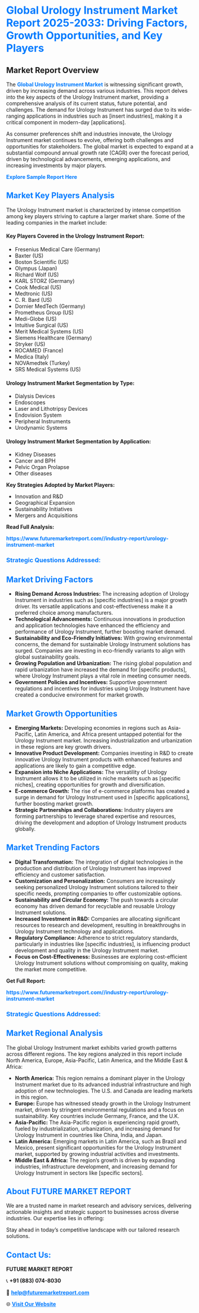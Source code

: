 <h1 style="color: #007BFF;">Global Urology Instrument Market Report 2025-2033: Driving Factors, Growth Opportunities, and Key Players</h1>

<section id="overview">
<h2>Market Report Overview</h2>
<p>The <a href="https://www.futuremarketreport.com//industry-report/urology-instrument-market" style="color: #007BFF; text-decoration: none;"><strong>Global Urology Instrument Market</strong></a> is witnessing significant growth, driven by increasing demand across various industries. This report delves into the key aspects of the Urology Instrument market, providing a comprehensive analysis of its current status, future potential, and challenges. The demand for Urology Instrument has surged due to its wide-ranging applications in industries such as [insert industries], making it a critical component in modern-day [applications].</p>
<p>As consumer preferences shift and industries innovate, the Urology Instrument market continues to evolve, offering both challenges and opportunities for stakeholders. The global market is expected to expand at a substantial compound annual growth rate (CAGR) over the forecast period, driven by technological advancements, emerging applications, and increasing investments by major players.</p>
</section>

<section id="overview">
<p><a href="https://www.futuremarketreport.com//request-sample/reportId=53566" style="color: #007BFF; text-decoration: none;"><strong>Explore Sample Report Here</strong></a></p>
</section>

<section id="key-players">
<h2 style="color: #007BFF;">Market Key Players Analysis</h2>
<p>The Urology Instrument market is characterized by intense competition among key players striving to capture a larger market share. Some of the leading companies in the market include:</p>
<h4>Key Players Covered in the Urology Instrument Report:</h4>
<ul><li>Fresenius Medical Care (Germany)</li><li>Baxter (US)</li><li>Boston Scientific (US)</li><li>Olympus (Japan)</li><li>Richard Wolf (US)</li><li>KARL STORZ (Germany)</li><li>Cook Medical (US)</li><li>Medtronic (US)</li><li>C. R. Bard (US)</li><li>Dornier MedTech (Germany)</li><li>Prometheus Group (US)</li><li>Medi-Globe (US)</li><li>Intuitive Surgical (US)</li><li>Merit Medical Systems (US)</li><li>Siemens Healthcare (Germany)</li><li>Stryker (US)</li><li>ROCAMED (France)</li><li>Medica (Italy)</li><li>NOVAmedtek (Turkey)</li><li>SRS Medical Systems (US)</li></ul>
<h4>Urology Instrument Market Segmentation by Type:</h4>
<ul><li>Dialysis Devices</li><li>Endoscopes</li><li>Laser and Lithotripsy Devices</li><li>Endovision System</li><li>Peripheral Instruments</li><li>Urodynamic Systems</li></ul>

<h4>Urology Instrument Market Segmentation by Application:</h4>
<ul><li>Kidney Diseases</li><li>Cancer and BPH</li><li>Pelvic Organ Prolapse</li><li>Other diseases</li></ul>
<p><strong>Key Strategies Adopted by Market Players:</strong></p>
<ul>
<li>Innovation and R&D</li>
<li>Geographical Expansion</li>
<li>Sustainability Initiatives</li>
<li>Mergers and Acquisitions</li>
</ul>
</section>

<section>
<p><strong>Read Full Analysis: </strong></p><a href="https://www.futuremarketreport.com//industry-report/urology-instrument-market" style="color: #007BFF; text-decoration: none;"><strong>https://www.futuremarketreport.com//industry-report/urology-instrument-market</strong></a>
<h3 style="color: #007BFF;">Strategic Questions Addressed:</h3>
</section>

<section id="driving-factors">
<h2 style="color: #007BFF;">Market Driving Factors</h2>
<ul>
<li><strong>Rising Demand Across Industries:</strong> The increasing adoption of Urology Instrument in industries such as [specific industries] is a major growth driver. Its versatile applications and cost-effectiveness make it a preferred choice among manufacturers.</li>
<li><strong>Technological Advancements:</strong> Continuous innovations in production and application technologies have enhanced the efficiency and performance of Urology Instrument, further boosting market demand.</li>
<li><strong>Sustainability and Eco-Friendly Initiatives:</strong> With growing environmental concerns, the demand for sustainable Urology Instrument solutions has surged. Companies are investing in eco-friendly variants to align with global sustainability goals.</li>
<li><strong>Growing Population and Urbanization:</strong> The rising global population and rapid urbanization have increased the demand for [specific products], where Urology Instrument plays a vital role in meeting consumer needs.</li>
<li><strong>Government Policies and Incentives:</strong> Supportive government regulations and incentives for industries using Urology Instrument have created a conducive environment for market growth.</li>
</ul>
</section>

<section id="growth-opportunities">
<h2 style="color: #007BFF;">Market Growth Opportunities</h2>
<ul>
<li><strong>Emerging Markets:</strong> Developing economies in regions such as Asia-Pacific, Latin America, and Africa present untapped potential for the Urology Instrument market. Increasing industrialization and urbanization in these regions are key growth drivers.</li>
<li><strong>Innovative Product Development:</strong> Companies investing in R&D to create innovative Urology Instrument products with enhanced features and applications are likely to gain a competitive edge.</li>
<li><strong>Expansion into Niche Applications:</strong> The versatility of Urology Instrument allows it to be utilized in niche markets such as [specific niches], creating opportunities for growth and diversification.</li>
<li><strong>E-commerce Growth:</strong> The rise of e-commerce platforms has created a surge in demand for Urology Instrument used in [specific applications], further boosting market growth.</li>
<li><strong>Strategic Partnerships and Collaborations:</strong> Industry players are forming partnerships to leverage shared expertise and resources, driving the development and adoption of Urology Instrument products globally.</li>
</ul>
</section>

<section id="trending-factors">
<h2 style="color: #007BFF;">Market Trending Factors</h2>
<ul>
<li><strong>Digital Transformation:</strong> The integration of digital technologies in the production and distribution of Urology Instrument has improved efficiency and customer satisfaction.</li>
<li><strong>Customization and Personalization:</strong> Consumers are increasingly seeking personalized Urology Instrument solutions tailored to their specific needs, prompting companies to offer customizable options.</li>
<li><strong>Sustainability and Circular Economy:</strong> The push towards a circular economy has driven demand for recyclable and reusable Urology Instrument solutions.</li>
<li><strong>Increased Investment in R&D:</strong> Companies are allocating significant resources to research and development, resulting in breakthroughs in Urology Instrument technology and applications.</li>
<li><strong>Regulatory Compliance:</strong> Adherence to strict regulatory standards, particularly in industries like [specific industries], is influencing product development and quality in the Urology Instrument market.</li>
<li><strong>Focus on Cost-Effectiveness:</strong> Businesses are exploring cost-efficient Urology Instrument solutions without compromising on quality, making the market more competitive.</li>
</ul>
</section>

<section>
<p><strong>Get Full Report: </strong></p><a href="https://www.futuremarketreport.com//industry-report/urology-instrument-market" style="color: #007BFF; text-decoration: none;"><strong>https://www.futuremarketreport.com//industry-report/urology-instrument-market</strong></a>
<h3 style="color: #007BFF;">Strategic Questions Addressed:</h3>
</section>


<section id="regional-analysis">
<h2 style="color: #007BFF;">Market Regional Analysis</h2>
<p>The global Urology Instrument market exhibits varied growth patterns across different regions. The key regions analyzed in this report include North America, Europe, Asia-Pacific, Latin America, and the Middle East & Africa:</p>
<ul>
<li><strong>North America:</strong> This region remains a dominant player in the Urology Instrument market due to its advanced industrial infrastructure and high adoption of new technologies. The U.S. and Canada are leading markets in this region.</li>
<li><strong>Europe:</strong> Europe has witnessed steady growth in the Urology Instrument market, driven by stringent environmental regulations and a focus on sustainability. Key countries include Germany, France, and the U.K.</li>
<li><strong>Asia-Pacific:</strong> The Asia-Pacific region is experiencing rapid growth, fueled by industrialization, urbanization, and increasing demand for Urology Instrument in countries like China, India, and Japan.</li>
<li><strong>Latin America:</strong> Emerging markets in Latin America, such as Brazil and Mexico, present significant opportunities for the Urology Instrument market, supported by growing industrial activities and investments.</li>
<li><strong>Middle East & Africa:</strong> The region’s growth is driven by expanding industries, infrastructure development, and increasing demand for Urology Instrument in sectors like [specific sectors].</li>
</ul>
</section>

<footer>
<h2 style="color: #007BFF;">About FUTURE MARKET REPORT</h2>
<p>We are a trusted name in market research and advisory services, delivering actionable insights and strategic support to businesses across diverse industries. Our expertise lies in offering:</p>

<p>Stay ahead in today’s competitive landscape with our tailored research solutions.</p>

<h2 style="color: #007BFF;">Contact Us:</h2>
<p><strong>FUTURE MARKET REPORT</strong></p>
<p>📞 <strong>+91 (883) 074-8030</strong></p>
<p>📧 <strong><a href="mailto:help@futuremarketreport.com" style="color: #007BFF;">help@futuremarketreport.com</a></strong></p>
<p>🌐 <strong><a href="https://www.futuremarketreport.com/" style="color: #007BFF;">Visit Our Website</a></strong></p>
</footer>